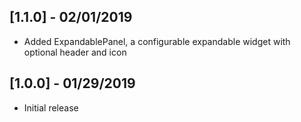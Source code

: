## [1.1.0] - 02/01/2019

* Added ExpandablePanel, a configurable expandable widget with optional header and icon 

## [1.0.0] - 01/29/2019

* Initial release
